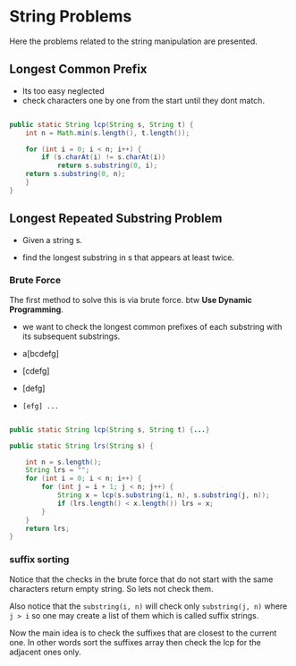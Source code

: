 # String Problems

Here the problems related to the string manipulation are presented.

## Longest Common Prefix

* Its too easy neglected
* check characters one by one from the start until they dont match.

```java

public static String lcp(String s, String t) {
    int n = Math.min(s.length(), t.length());

    for (int i = 0; i < n; i++) {
        if (s.charAt(i) != s.charAt(i)) 
            return s.substring(0, i);
    return s.substring(0, n);
    }
}
```

## Longest Repeated Substring Problem

- Given a string s.

- find the longest substring in s that appears at least twice.

### Brute Force 

The first method to solve this is via brute force. btw **Use Dynamic Programming**.

* we want to check the longest common prefixes of each substring with its subsequent substrings.

* a[bcdefg]
*   [cdefg]
*    [defg]
*     [efg] ...

```java

public static String lcp(String s, String t) {...}

public static String lrs(String s) {

    int n = s.length();
    String lrs = "";
    for (int i = 0; i < n; i++) {
        for (int j = i + 1; j < n; j++) {
            String x = lcp(s.substring(i, n), s.substring(j, n));
            if (lrs.length() < x.length()) lrs = x;
        }
    }
    return lrs;
}


```

### suffix sorting

Notice that the checks in the brute force that do not start with the same characters return empty string. So lets not check them.

Also notice that the `substring(i, n)` will check only `substring(j, n)` where `j > i` so one may create a list of them which is called suffix strings.

Now the main idea is to check the suffixes that are closest to the current one. In other words sort the suffixes array then check the lcp for the adjacent ones only.

